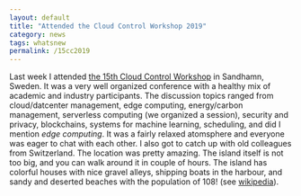 ```yaml
---
layout: default
title: "Attended the Cloud Control Workshop 2019"
category: news 
tags: whatsnew
permalink: /15cc2019
---
```


Last week I attended [the 15th Cloud Control Workshop](http://cloudresearch.org/workshops/15th/) in Sandhamn, Sweden. It was a very well organized conference with a healthy mix of academic and industry participants. The discussion topics ranged from cloud/datcenter management, edge computing, energy/carbon management, serverless computing (we organized a session), security and privacy, blockchains, systems for machine learning, scheduling, and did I mention _edge_ _computing_. It was a fairly relaxed atomsphere and everyone was eager to chat with each other. I also got to catch up with old colleagues from Switzerland. The location was pretty amazing. The island itself is not too big, and you can walk around it in couple of hours. The island has colorful houses with nice gravel alleys, shipping boats in the harbour, and sandy and deserted beaches with the population of 108! (see [wikipedia](https://en.wikipedia.org/wiki/Sandhamn)).
